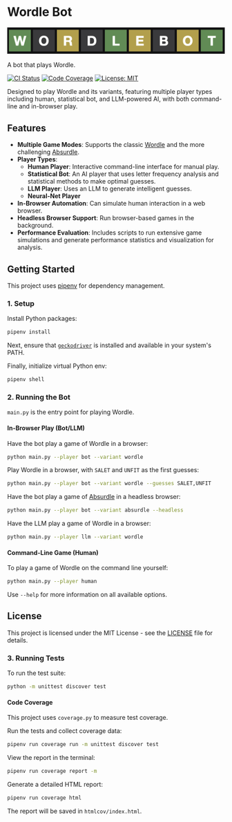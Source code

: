# Wordle Bot

![](https://github.com/jbordoe/wordle-bot/blob/main/docs/wordlebot_50.png?raw=true)

A bot that plays Wordle.

[![CI Status](https://github.com/jbordoe/wordle-bot/actions/workflows/ci.yml/badge.svg)](https://github.com/jbordoe/wordle-bot/actions/workflows/ci.yml)
[![Code Coverage](https://coveralls.io/repos/github/jbordoe/wordle-bot/badge.svg)](https://coveralls.io/github/jbordoe/wordle-bot)
[![License: MIT](https://img.shields.io/badge/License-MIT-yellow.svg)](https://opensource.org/licenses/MIT)


Designed to play Wordle and its variants, featuring multiple player types including human, statistical bot, and LLM-powered AI, with both command-line and in-browser play.

## Features

*   **Multiple Game Modes**: Supports the classic [Wordle](https://www.nytimes.com/games/wordle/index.html) and the more challenging [Absurdle](https://qntm.org/wordle).
*   **Player Types**:
    *   **Human Player**: Interactive command-line interface for manual play.
    *   **Statistical Bot**: An AI player that uses letter frequency analysis and statistical methods to make optimal guesses.
    *   **LLM Player**: Uses an LLM to generate intelligent guesses.
    *   **Neural-Net Player**
*   **In-Browser Automation**: Can simulate human interaction in a web browser.
*   **Headless Browser Support**: Run browser-based games in the background.
*   **Performance Evaluation**: Includes scripts to run extensive game simulations and generate performance statistics and visualization for analysis.

## Getting Started

This project uses [pipenv](https://pipenv.pypa.io/en/latest/) for dependency management.

### 1. Setup

Install Python packages:

```bash
pipenv install
```

Next, ensure that [`geckodriver`](https://github.com/mozilla/geckodriver) is installed and available in your system's PATH.

Finally, initialize virtual Python env:

```bash
pipenv shell
```

### 2. Running the Bot

`main.py` is the entry point for playing Wordle.

#### In-Browser Play (Bot/LLM)

Have the bot play a game of Wordle in a browser:
```bash
python main.py --player bot --variant wordle
```

Play Wordle in a browser, with `SALET` and `UNFIT` as the first guesses:
```bash
python main.py --player bot --variant wordle --guesses SALET,UNFIT
```

Have the bot play a game of [Absurdle](https://qntm.org/wordle) in a headless browser:
```bash
python main.py --player bot --variant absurdle --headless
```

Have the LLM play a game of Wordle in a browser:
```bash
python main.py --player llm --variant wordle
```

#### Command-Line Game (Human)

To play a game of Wordle on the command line yourself:
```bash
python main.py --player human
```

Use `--help` for more information on all available options.

## License

This project is licensed under the MIT License - see the [LICENSE](LICENSE) file for details.

### 3. Running Tests

To run the test suite:
```bash
python -m unittest discover test
```

#### Code Coverage

This project uses `coverage.py` to measure test coverage.

Run the tests and collect coverage data:
```bash
pipenv run coverage run -m unittest discover test
```

View the report in the terminal:
```bash
pipenv run coverage report -m
```

Generate a detailed HTML report:
```bash
pipenv run coverage html
```
The report will be saved in `htmlcov/index.html`.
